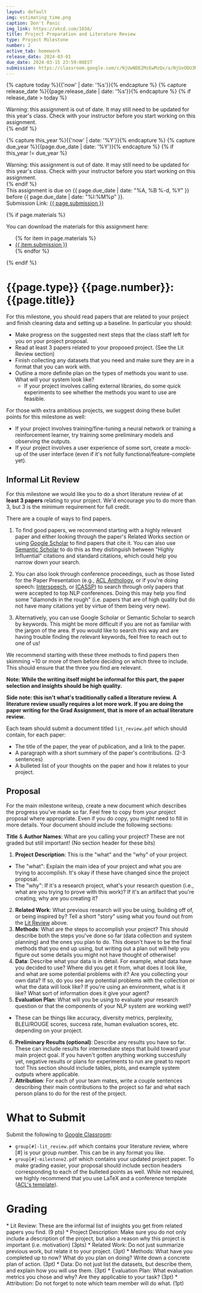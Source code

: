 ```yaml
---
layout: default
img: estimating_time.png
caption: Don't Panic
img_link: https://xkcd.com/1658/
title: Project Preparation and Literature Review
type: Project Milestone
number: 2
active_tab: homework
release_date: 2024-03-01
due_date: 2024-03-15 23:59:00EST
submission: https://classroom.google.com/c/NjUwNDE2MzEwMzQx/a/NjUxODU3Mzc5MzIz/details
---
```


<!-- Check whether the assignment is ready to release -->
{% capture today %}{{'now' | date: '%s'}}{% endcapture %}
{% capture release_date %}{{page.release_date | date: '%s'}}{% endcapture %}
{% if release_date > today %} 
<div class="alert alert-danger">
Warning: this assignment is out of date.  It may still need to be updated for this year's class.  Check with your instructor before you start working on this assignment.
</div>
{% endif %}
<!-- End of check whether the assignment is up to date -->


<!-- Check whether the assignment is up to date -->
{% capture this_year %}{{'now' | date: '%Y'}}{% endcapture %}
{% capture due_year %}{{page.due_date | date: '%Y'}}{% endcapture %}
{% if this_year != due_year %} 
<div class="alert alert-danger">
Warning: this assignment is out of date.  It may still need to be updated for this year's class.  Check with your instructor before you start working on this assignment.
</div>
{% endif %}
<!-- End of check whether the assignment is up to date -->


<div class="alert alert-info">
This assignment is due on {{ page.due_date | date: "%A, %B %-d, %Y" }} before {{ page.due_date | date: "%I:%M%p" }}. 
<br>
Submission Link: <a href="{{page.submission}}">{{ page.submission }}</a>
</div>

{% if page.materials %}
<div class="alert alert-info">
You can download the materials for this assignment here:
<ul>
{% for item in page.materials %}
<li><a href="{{item.submission}}">{{ item.submission }}</a></li>
{% endfor %}
</ul>
</div>
{% endif %}


{{page.type}} {{page.number}}: {{page.title}}
=============================================================

For this milestone, you should read papers that are related to your project and finish cleaning data and setting up a baseline. In particular you should: 
* Make progress on the suggested next steps that the class staff left for you on your project proposal.
* Read at least 3 papers related to your proposed project. (See the Lit Review section)
* Finish collecting any datasets that you need and make sure they are in a format that you can work with.
* Outline a more definite plan on the types of methods you want to use. What will your system look like?
   * If your project involves calling external libraries, do some quick experiments to see whether the methods you want to use are feasible. 

For those with extra ambitious projects, we suggest doing these bullet points for this milestone as well:
* If your project involves training/fine-tuning a neural network or training a reinforcement learner, try training some preliminary models and observing the outputs.
* If your project involves a user experience of some sort, create a mock-up of the user interface (even if it's not fully functional/feature-complete yet).

## Informal Lit Review
For this milestone we would like you to do a short literature review of at **least 3 papers** relating to your project. We'd encourage you to do more than 3, but 3 is the minimum requirement for full credit. 

There are a couple of ways to find papers.

1) To find good papers, we recommend starting with a highly relevant paper and either looking through the paper's Related Works section or using [Google Scholar](https://scholar.google.com/) to find papers that cite it. You can also use [Semantic Scholar](https://www.semanticscholar.org/) to do this as they distinguish between "Highly Influential" citations and standard citations, which could help you narrow down your search.

2) You can also look through conference proceedings, such as those listed for the Paper Presentation (e.g., [ACL Anthology](https://aclanthology.org/), or if you're doing speech: [Interspeech](https://www.isca-speech.org/archive/), or [ICASSP](https://ieeexplore.ieee.org/xpl/conhome/1000002/all-proceedings)) to search through only papers that were accepted to top NLP conferences. Doing this may help you find some "diamonds in the rough" (i.e. papers that are of high quality but do not have many citations yet by virtue of them being very new).

3) Alternatively, you can use Google Scholar or Semantic Scholar to search by keywords. This might be more difficult if you are not as familiar with the jargon of the area. If you would like to search this way and are having trouble finding the relevant keywords, feel free to reach out to one of us!

We recommend starting with these three methods to find papers then skimming ~10 or more of them before deciding on which three to include. This should ensure that the three you find are relevant.

**Note: While the writing itself might be informal for this part, the paper selection and insights should be high quality.**

**Side note: this isn't what's traditionally called a literature review. A literature review usually requires a lot more work. If you are doing the paper writing for the Grad Assignment, that is more of an actual literature review.**

Each team should submit a document titled `lit_review.pdf` which should contain, for each paper:
* The title of the paper, the year of publication, and a link to the paper.
* A paragraph with a short summary of the paper's contributions. (2-3 sentences)
* A bulleted list of your thoughts on the paper and how it relates to your project.


## Proposal
For the main milestone writeup, create a new document which describes the progress you've made so far. Feel free to copy from your project proposal where appropriate. Even if you do copy, you might need to fill in more details.
Your document should include the following sections:

__Title__ & __Author Names__: What are you calling your project? These are not graded but still important! (No section header for these bits)
1. __Project Description__: This is the "what" and the "why" of your project. 
 * The "what": Explain the main idea of your project and what you are trying to accomplish. It's okay if these have changed since the project proposal.
 * The "why": If it's a research project, what's your research question (i.e., what are you trying to prove with this work)? If it's an artifact that you're creating, why are you creating it?
2. __Related Work__: What previous research will you be using, building off of, or being inspired by? Tell a short "story" using what you found out from the [Lit Review](#informal-lit-review) above.
3. __Methods__: What are the steps to accomplish your project? This should describe both the steps you've done so far (data collection and system planning) and the ones you plan to do. This doesn't have to be the final methods that you end up using, but writing out a plan out will help you figure out some details you might not have thought of otherwise!
4. __Data__: Describe what your data is in detail. For example, what data have you decided to use? Where did you get it from, what does it look like, and what are some potential problems with it? Are you collecting your own data? If so, do you see any potential problems with the collection or what the data will look like? If you're using an environment, what is it like? What sort of information does it give your agent?
5. __Evaluation Plan__: What will you be using to evaluate your research question or that the components of your NLP system are working well? 
  * These can be things like accuracy, diversity metrics, perplexity, BLEU/ROUGE scores, success rate, human evaluation scores, etc. depending on your project.
6. __Preliminary Results (optional)__: Describe any results you have so far. These can include results for intermediate steps that build toward your main project goal. If you haven't gotten anything working succesfully yet, negative results or plans for experiments to run are great to report too! This section should include tables, plots, and example system outputs where applicable.
7. __Attribution__: For each of your team mates, write a couple sentences describing their main contributions to the project so far and what each person plans to do for the rest of the project.

# What to Submit
Submit the following to [Google Classroom]({{page.submission}}):
* `group[#]-lit_review.pdf` which contains your literature review, where [#] is your group number. This can be in any format you like.
* `group[#]-milestone2.pdf` which contains your updated project paper. To make grading easier, your proposal should include section headers corresponding to each of the bulleted points as well. While not required, we highly recommend that you use LaTeX and a conference template ([ACL's template](https://github.com/acl-org/acl-style-files)).

# Grading
<div class="alert alert-warning" markdown="1">
* Lit Review: These are the informal list of insights you get from related papers you find. (9 pts)
* Project Description: Make sure you do not only include a description of the project, but also a reason why this project is important (i.e. motivation) (3pts)
* Related Work: Do not just summarize previous work, but relate it to your project. (3pt)
* Methods: What have you completed up to now? What do you plan on doing? Write down a concrete plan of action. (3pt)
* Data: Do not just list the datasets, but describe them, and explain how you will use them. (3pt)
* Evaluation Plan: What evaluation metrics you chose and why? Are they applicable to your task? (3pt)
* Attribution: Do not forget to note which team member will do what. (1pt)
</div>

